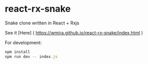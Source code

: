 react-rx-snake
=================

Snake clone written in React + Rxjs

See it [Here] ( https://wmira.github.io/react-rx-snake/index.html )

For development:

```javascript
npm install
npm run dev -- index.js

```
